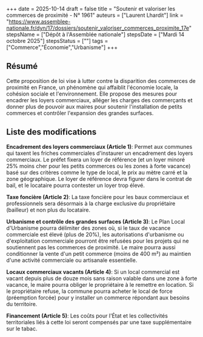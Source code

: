 +++
date = 2025-10-14
draft = false
title = "Soutenir et valoriser les commerces de proximité - N° 1961"
auteurs = ["Laurent Lhardit"]
link = "https://www.assemblee-nationale.fr/dyn/17/dossiers/soutenir_valoriser_commerces_proximite_17e"
stepsName = ["Dépôt à l'Assemblée nationale"]
stepsDate = ["Mardi 14 octobre 2025"]
stepsStatus = [""]
tags = ["Commerce","Économie","Urbanisme"]
+++

## Résumé

Cette proposition de loi vise à lutter contre la disparition des commerces de proximité en France, un phénomène qui affaiblit l'économie locale, la cohésion sociale et l'environnement. Elle propose des mesures pour encadrer les loyers commerciaux, alléger les charges des commerçants et donner plus de pouvoir aux maires pour soutenir l'installation de petits commerces et contrôler l'expansion des grandes surfaces.

## Liste des modifications

**Encadrement des loyers commerciaux (Article 1)**: Permet aux communes qui taxent les friches commerciales d'instaurer un encadrement des loyers commerciaux. Le préfet fixera un loyer de référence (et un loyer minoré 25% moins cher pour les petits commerces ou les zones à forte vacance) basé sur des critères comme le type de local, le prix au mètre carré et la zone géographique. Le loyer de référence devra figurer dans le contrat de bail, et le locataire pourra contester un loyer trop élevé.

**Taxe foncière (Article 2)**: La taxe foncière pour les baux commerciaux et professionnels sera désormais à la charge exclusive du propriétaire (bailleur) et non plus du locataire.

**Urbanisme et contrôle des grandes surfaces (Article 3)**: Le Plan Local d'Urbanisme pourra délimiter des zones où, si le taux de vacance commerciale est élevé (plus de 20%), les autorisations d'urbanisme ou d'exploitation commerciale pourront être refusées pour les projets qui ne soutiennent pas les commerces de proximité. Le maire pourra aussi conditionner la vente d'un petit commerce (moins de 400 m²) au maintien d'une activité commerciale ou artisanale essentielle.

**Locaux commerciaux vacants (Article 4)**: Si un local commercial est vacant depuis plus de douze mois sans raison valable dans une zone à forte vacance, le maire pourra obliger le propriétaire à le remettre en location. Si le propriétaire refuse, la commune pourra acheter le local de force (préemption forcée) pour y installer un commerce répondant aux besoins du territoire.

**Financement (Article 5)**: Les coûts pour l'État et les collectivités territoriales liés à cette loi seront compensés par une taxe supplémentaire sur le tabac.
